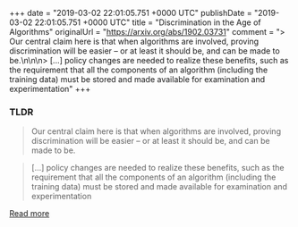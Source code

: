 +++
date = "2019-03-02 22:01:05.751 +0000 UTC"
publishDate = "2019-03-02 22:01:05.751 +0000 UTC"
title = "Discrimination in the Age of Algorithms"
originalUrl = "https://arxiv.org/abs/1902.03731"
comment = "> Our central claim here is that when algorithms are involved, proving discrimination will be easier – or at least it should be, and can be made to be.\n\n\n> [...] policy changes are needed to realize these benefits, such as the requirement that all the components of an algorithm (including the training data) must be stored and made available for examination and experimentation"
+++

### TLDR

> Our central claim here is that when algorithms are involved, proving discrimination will be easier – or at least it should be, and can be made to be.


> [...] policy changes are needed to realize these benefits, such as the requirement that all the components of an algorithm (including the training data) must be stored and made available for examination and experimentation

[Read more](https://arxiv.org/abs/1902.03731)
